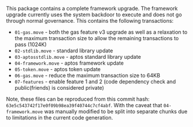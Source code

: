 This package contains a complete framework upgrade. The framework upgrade currently uses the system backdoor to execute and does not go through normal governance. This contains the following transactions:

* `01-gas.move` - both the gas feature v3 upgrade as well as a relaxation to the maximum transaction size to allow the remaining transactions to pass (1024K)
* `02-stdlib.move` - standard library update
* `03-aptosstdlib.move` - aptos standard library update
* `04-framework.move` - aptos framework update
* `05-token.move` - aptos token update
* `06-gas.move` - reduce the maximum transaction size to 64KB
* `07-features` - enable feature 1 and 2 (code dependency check and public(friends) is considered private)

Note, these files can be reproduced from this commit hash: `63e5c543742f17e0f09b98ea39f40744c7cf4abf`. With the caveat that `04-framework.move` was manually modified to be split into separate chunks due to limitations in the current code generation.
